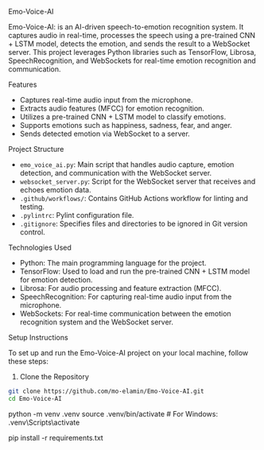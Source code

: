 Emo-Voice-AI

Emo-Voice-AI: is an AI-driven speech-to-emotion recognition system. It captures audio in real-time, processes the speech using a pre-trained CNN + LSTM model, detects the emotion, and sends the result to a WebSocket server. This project leverages Python libraries such as TensorFlow, Librosa, SpeechRecognition, and WebSockets for real-time emotion recognition and communication.

Features

- Captures real-time audio input from the microphone.
- Extracts audio features (MFCC) for emotion recognition.
- Utilizes a pre-trained CNN + LSTM model to classify emotions.
- Supports emotions such as happiness, sadness, fear, and anger.
- Sends detected emotion via WebSocket to a server.

Project Structure

- `emo_voice_ai.py`: Main script that handles audio capture, emotion detection, and communication with the WebSocket server.
- `websocket_server.py`: Script for the WebSocket server that receives and echoes emotion data.
- `.github/workflows/`: Contains GitHub Actions workflow for linting and testing.
- `.pylintrc`: Pylint configuration file.
- `.gitignore`: Specifies files and directories to be ignored in Git version control.

Technologies Used

- Python: The main programming language for the project.
- TensorFlow: Used to load and run the pre-trained CNN + LSTM model for emotion detection.
- Librosa: For audio processing and feature extraction (MFCC).
- SpeechRecognition: For capturing real-time audio input from the microphone.
- WebSockets: For real-time communication between the emotion recognition system and the WebSocket server.

Setup Instructions

To set up and run the Emo-Voice-AI project on your local machine, follow these steps:

1. Clone the Repository

```bash
git clone https://github.com/mo-elamin/Emo-Voice-AI.git
cd Emo-Voice-AI
```
python -m venv .venv
source .venv/bin/activate  # For Windows: .venv\Scripts\activate

pip install -r requirements.txt
